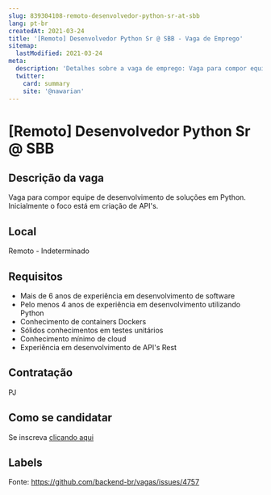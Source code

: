```yaml
---
slug: 839304108-remoto-desenvolvedor-python-sr-at-sbb
lang: pt-br
createdAt: 2021-03-24
title: '[Remoto] Desenvolvedor Python Sr @ SBB - Vaga de Emprego'
sitemap:
  lastModified: 2021-03-24
meta:
  description: 'Detalhes sobre a vaga de emprego: Vaga para compor equipe de desenvolvimento de soluções em Python. Inicialmente o foco está em criação de API"s.'
  twitter:
    card: summary
    site: '@nawarian'
---
```


# [Remoto] Desenvolvedor Python Sr @ SBB

## Descrição da vaga

Vaga para compor equipe de desenvolvimento de soluções em Python. Inicialmente o foco está em criação de API's.

## Local

Remoto - Indeterminado

## Requisitos

- Mais de 6 anos de experiência em desenvolvimento de software
- Pelo menos 4 anos de experiência em desenvolvimento utilizando Python
- Conhecimento de containers Dockers
- Sólidos conhecimentos em testes unitários
- Conhecimento mínimo de cloud
- Experiência em desenvolvimento de API's Rest

## Contratação

PJ

## Como se candidatar

Se inscreva [clicando aqui](https://www.pyjobs.com.br/job/2335)

## Labels



Fonte: https://github.com/backend-br/vagas/issues/4757